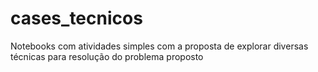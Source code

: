 # cases_tecnicos
Notebooks com atividades simples com a proposta de explorar diversas técnicas para resolução do problema proposto
